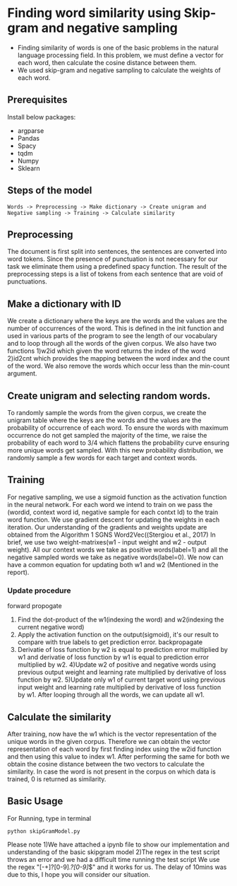 # Finding word similarity using Skip-gram and negative sampling 
* Finding similarity of words is one of the basic problems in the natural language processing field. In this problem, we must define a vector for each word, then calculate the cosine distance between them.
* We used skip-gram and negative sampling to calculate the weights of each word.

## Prerequisites
Install below packages:
* argparse
* Pandas
* Spacy 
* tqdm
* Numpy 
* Sklearn

## Steps of the model
```
Words -> Preprocessing -> Make dictionary -> Create unigram and Negative sampling -> Training -> Calculate similarity
```

## Preprocessing
The document is first split into sentences, the sentences are converted into word tokens. Since the presence of punctuation is not necessary for our task we eliminate them using a predefined
spacy function. The result of the preprocessing steps is a list of tokens from each sentence that are void of punctuations. 

## Make a dictionary with ID 
We create a dictionary where the keys are the words and the values are the number of occurrences of the word. This is defined in the init function and used in various parts of the program 
to see the length of our vocabulary and to loop through all the words of the given corpus. We also have two functions 1)w2id which given the word returns the index of the word 2)id2cnt 
which provides the mapping between the word index and the count of the word. We also remove the words which occur less than the min-count argument. 

## Create unigram and selecting random words. 
To randomly sample the words from the given corpus, we create the unigram table where the keys are the words and the values are the probability of occurrence of each word.
To ensure the words with maximum occurrence do not get sampled the majority of the time, we raise the probability of each word to 3/4 which flattens the probability curve
ensuring more unique words get sampled. With this new probability distribution, we randomly sample a few words for each target and context words. 

## Training
For negative sampling, we use a sigmoid function as the activation function in the neural network. 
For each word we intend to train on we pass the (wordid, context word id, negative sample for each contxt Id) to the train word function.
We use gradient descent for updating the weights in each iteration. Our understanding of the gradients and weights update are obtained from the Algorithm 1 SGNS Word2Vec((Stergiou et al., 2017)
In brief, we use two weight-matrixes(w1 - input weight and w2 - output weight). All our context words we take as positive words(label=1) and all the negative sampled words we take as negative words(label=0).
We now can have a common equation for updating both w1 and w2 (Mentioned in the report).

### Update procedure
forward propogate
1) Find the dot-product of the w1(indexing the word) and w2(indexing the current negative word)
2) Apply the activation function on the output(sigmoid), it's our result to compare with true labels to get prediction error.
backpropagate
3) Derivatie of loss function by w2 is equal to prediction error multiplied by w1 and derivatie of loss function by w1 is equal to prediction error multiplied by w2.
4)Update w2 of positive and negative words using previous output weight and learning rate multiplied by derivative of loss function by w2. 
5)Update only w1 of current target word using previous input weight and learning rate multiplied by derivative of loss function by w1. After looping through all the words, we can update all w1.



## Calculate the similarity

After training, now have the w1 which is the vector representation of the unique words in the given corpus. Therefore we can obtain the vector representation of each word by first finding
index using the w2id function and then using this value to index w1. After performing the same for both we obtain the cosine distance between the two vectors to calculate the similarity.
In case the word is not present in the corpus on which data is trained, 0 is returned as similarity.

## Basic Usage
For Running, type in terminal
```
python skipGramModel.py

```

Please note
1)We have attached a ipynb file to show our implementation and understanding of the basic skipgram model
2)The regex in the test script throws an error and we had a difficult time running the test script 
We use the regex "[-+]?[0-9]*\.?[0-9]*$" and it works for us. The delay of 10mins was due to this, I hope you will consider our situation. 